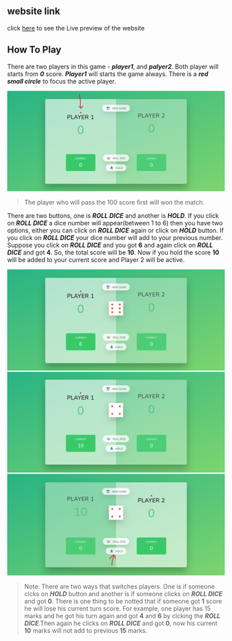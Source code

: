 ## website link
click [here](https://sumanislam.github.io/pig-game/) to see the Live preview of the website

## How To Play
There are two players in this game - **_player1_**, and **_palyer2_**. Both player will starts from **_0_** score. **_Player1_** will starts the game always. There is a **_red small circle_** to focus the active player.

<img src="/readmeimage/1.png"/>

>The player who will pass the 100 score first will won the match.

There are two buttons, one is **_ROLL DICE_** and another is **_HOLD_**. If you click on **_ROLL DICE_** a dice number will appear(between 1 to 6) then you have two options, either you can  click on **_ROLL DICE_** again or click on **_HOLD_** button. If you click on **_ROLL DICE_** your dice number will add to your previous number. Suppose you click on **_ROLL DICE_** and you got **6** and again click on **_ROLL DICE_** and got **4**. So, the total score will be **10**. Now if you hold the score **10** will be added to your current score and Player 2 will be active.

<img src="/readmeimage/2.png">
<img src="readmeimage/3.png">
<img src="readmeimage/4.png">

>Note: There are two ways that switches players. One is if someone clcks on **_HOLD_** button and another is if someone clicks on **_ROLL DICE_** and got **0**. There is one thing to be notted that if someone got **1** score he will lose his current turn score. For example, one player has 15 marks and he got his turn again and got **4** and **6** by clcking the **_ROLL DICE_**.Then again he clicks on **_ROLL DICE_** and got **0**, now his current **10** marks will not add to previous **15** marks.
